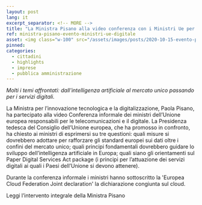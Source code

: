 ```yaml
---
layout: post
lang: it
excerpt_separator: <!-- MORE -->
title: "La Ministra Pisano alla video conferenza con i Ministri Ue per il digitale"
ref: ministra-pisano-evento-ministri-ue-digitale
asset: <img class="w-100" src="/assets/images/posts/2020-10-15-evento-pisano-ministri-ue.jpg" alt="Evento-Pisano-Ministri-UE"/>
pinned:
categories:
  - cittadini
  - highlights
  - imprese
  - pubblica amministrazione
---
```


_Molti i temi affrontati: dall'intelligenza artificiale al mercato unico passando per i servizi digitali._

<!-- MORE -->

La Ministra per l’innovazione tecnologica e la digitalizzazione, Paola Pisano, ha partecipato alla video Conferenza informale dei ministri dell’Unione europea  responsabili per le telecomunicazioni e il digitale. La Presidenza tedesca del Consiglio dell’Unione europea, che ha promosso in confronto, ha chiesto ai ministri di esprimersi su tre questioni: quali misure si dovrebbero adottare per rafforzare gli standard europei sui dati oltre i confini del mercato unico; quali principi fondamentali dovrebbero guidare lo sviluppo dell’intelligenza artificiale in Europa; quali siano gli orientamenti sul Paper Digital Services Act package (i principi per l’attuazione dei servizi digitali ai quali i Paesi dell’Unione si devono attenere).

Durante la conferenza informale i ministri hanno sottoscritto la 'Europea Cloud Federation Joint declaration' la dichiarazione congiunta sul cloud.

Leggi l’intervento integrale della Ministra Pisano
